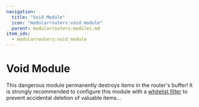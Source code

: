 ```yaml
---
navigation:
  title: "Void Module"
  icon: "modularrouters:void_module"
  parent: modularrouters:modules.md
item_ids:
  - modularrouters:void_module
---
```


# Void Module

This dangerous module permanently destroys items in the router's buffer! It is strongly recommended to configure this module with a [whitelist filter](../intro/modules.md#filter) to prevent accidental deletion of valuable items...



<Recipe id="modularrouters:void_module" />


